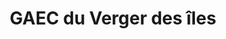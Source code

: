 ---
title: "GAEC  du Verger des îles"
url: /le-cheylas/gaec-du-verger-des-iles/
shop: Gemüse & Obst
---